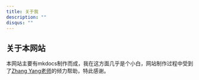 ```yaml
---
title: 关于我
description: ""
disqus: ""
---
```


<style>
    .md-typeset h1 {
        color: orange;
    }
    .md-typeset h2 {
        color: black;
    }
</style>

## 关于本网站

本网站主要有mkdocs制作而成，我在这方面几乎是个小白，网站制作过程中受到了[Zhang Yang老师](https://yangzhang.site/)的倾力帮助，特此感谢。